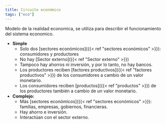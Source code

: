 ```yaml
---
title: Circuito económico
tags: ["eco"]
---
```


Modelo de la realidad economica, se utiliza para describir el funcionamiento del sistema economico.
- **Simple**
	- Solo dos [sectores económicos]({{< ref "sectores económicos" >}}): consumidores y productores
	- No hay [Sector externo]({{< ref "Sector externo" >}})
	- Tampoco hay ahorros ni inversión, y por lo tanto, no hay bancos.
	- Los productores reciben [factores productivos]({{< ref "factores productivos" >}}) de los consumidores a cambio de un valor monetario.
	- Los consumidores reciben [productos]({{< ref "productos" >}}) de los productores también a cambio de un valor monetario.
- **Complejo:**
	- Más [sectores económicos]({{< ref "sectores económicos" >}}): familias, empresas, gobiernos, financieras.
	- Hay ahorro e inversión.
	- Interactúan con el sector externo.
